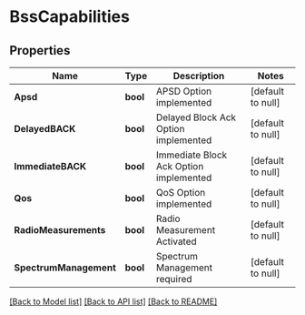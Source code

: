 # BssCapabilities

## Properties
Name | Type | Description | Notes
------------ | ------------- | ------------- | -------------
**Apsd** | **bool** | APSD Option implemented | [default to null]
**DelayedBACK** | **bool** | Delayed Block Ack Option implemented | [default to null]
**ImmediateBACK** | **bool** | Immediate Block Ack Option implemented | [default to null]
**Qos** | **bool** | QoS Option implemented  | [default to null]
**RadioMeasurements** | **bool** | Radio Measurement Activated | [default to null]
**SpectrumManagement** | **bool** | Spectrum Management required  | [default to null]

[[Back to Model list]](../README.md#documentation-for-models) [[Back to API list]](../README.md#documentation-for-api-endpoints) [[Back to README]](../README.md)


